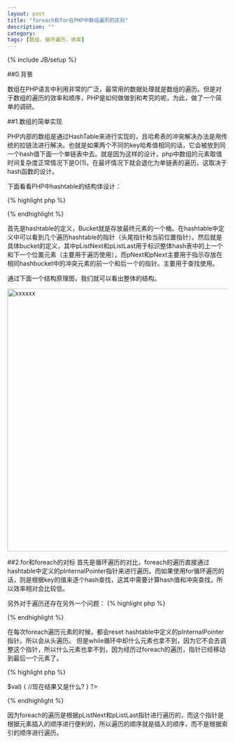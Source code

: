 ```yaml
---
layout: post
title: "foreach和for在PHP中数组遍历的区别"
description: ""
category: 
tags: [数组，循环遍历，效率]
---
```

{% include JB/setup %}

##0.背景

数组在PHP语言中利用非常的广泛，最常用的数据处理就是数组的遍历。但是对于数组的遍历的效率和顺序，PHP是如何做做到和考究的呢，为此，做了一个简单的调研。

##1.数组的简单实现

PHP内部的数组是通过HashTable来进行实现的，且哈希表的冲突解决办法是用传统的拉链法进行解决。也就是如果两个不同的key哈希值相同的话，它会被放到同一个hash值下面一个单链表中去。就是因为这样的设计，php中数组的元素取值时间复杂度正常情况下是O(1)。在最坏情况下就会退化为单链表的遍历。这取决于hash函数的设计。

下面看看PHP中hashtable的结构体设计：

{% highlight php %}
<?php
typedef struct _hashtable {
uint nTableSize;        /* 散列表大小, Hash值的区间 */   
uint nTableMask;        /* 等于nTableSize -1, 用于快速定位 */  
uint nNumOfElements;    /* HashTable中实际元素的个数 */  
ulong nNextFreeElement; /* 下个空闲可用位置的数字索引 */  
Bucket *pInternalPointer;   /* 内部位置指针, 会被reset, current这些遍历函数使用 */   
Bucket *pListHead;      /* 头元素, 用于线性遍历 */  
Bucket *pListTail;      /* 尾元素, 用于线性遍历 */  
Bucket **arBuckets;     /* 实际的存储容器 */  
dtor_func_t pDestructor;/* 元素的析构函数(指针) */  
zend_bool persistent;  
unsigned char nApplyCount; /* 循环遍历保护 */  
zend_bool bApplyProtection;   
} HashTable;  

typedef struct bucket {
ulong h;                        /* 数字索引/hash值 */  
uint nKeyLength;                /* 字符索引的长度 */  
void *pData;                    /* 数据 */  
void *pDataPtr;                 /* 数据指针 */  
struct bucket *pListNext;               /* 下一个元素, 用于线性遍历 */  
struct bucket *pListLast;       /* 上一个元素, 用于线性遍历 */  
struct bucket *pNext;                   /* 处于同一个拉链中的下一个元素 */  
struct bucket *pNext;                   /* 处于同一拉链中的上一个元素 */  
char arKey[1]; /* 节省内存,方便初始化的技巧 */  
} Bucket;  
?>    
{% endhighlight %}  

首先是hashtable的定义，Bucket就是存放最终元素的一个桶。在hashtable中定义中可以看到几个遍历hashtable的指针（头尾指针和当前位置指针）。然后就是具体bucket的定义，其中pListNext和pListLast用于标识整体hash表中的上一个和下一个位置元素（主要用于遍历使用），而pNext和pNext主要用于指示存放在相同hashbucket中的冲突元素的前一个和后一个的指针。主要用于查找使用。

通过下面一个结构原理图，我们就可以看出整体的结构。

<img src="hash.png" alt="xxxxxx" style="width:600px;"/>

##2.for和foreach的对标
首先是循环遍历的对比，foreach的遍历直接通过 hashtable中定义的pInternalPointer指针来进行遍历。而如果使用for循环遍历的话，则是根据key的值来逐个hash查找，这其中需要计算hash值和冲突查找，所以效率相对会比较低。

另外对于遍历还存在另外一个问题：
{% highlight php %}
 
<?php
$arr = array(1,2,3,4,5);
foreach ($arr as $v) {
//可以获取
}
 
while (list($key, $v) = each($arr)) {
//获取不到
}
?>   
{% endhighlight %}   

在每次foreach遍历元素的时候，都会reset hashtable中定义的pInternalPointer指针。所以会从头遍历。
但是while循环中却什么元素也拿不到，因为它不会去调整这个指针，所以什么元素也拿不到，因为经历过foreach的遍历，指针已经移动到最后一个元素了。

{% highlight php %}
<?php  
$arr[2] = 'huixinchen';  
$arr[1]  = 2007;  
$arr[0]  = 2008;  
foreach ($arr as $key => $val) {  
//现在结果又是什么?  
}  
?>    
{% endhighlight %}   

因为foreach的遍历是根据pListNext和pListLast指针进行遍历的，而这个指针是根据元素插入的顺序进行便利的，所以遍历的顺序就是插入的顺序，而不是根据索引的顺序进行遍历。


